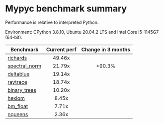 # Mypyc benchmark summary

Performance is relative to interpreted Python.

Environment: CPython 3.8.10, Ubuntu 20.04.2 LTS and Intel Core i5-1145G7 (64-bit).

| Benchmark | Current perf | Change in 3 months |
| --- | :---: | :---: |
| [richards](benchmarks/richards.md) | 49.46x |  |
| [spectral_norm](benchmarks/spectral_norm.md) | 21.79x | +90.3% |
| [deltablue](benchmarks/deltablue.md) | 19.14x |  |
| [raytrace](benchmarks/raytrace.md) | 18.74x |  |
| [binary_trees](benchmarks/binary_trees.md) | 10.20x |  |
| [hexiom](benchmarks/hexiom.md) | 8.45x |  |
| [bm_float](benchmarks/bm_float.md) | 7.71x |  |
| [nqueens](benchmarks/nqueens.md) | 2.36x |  |
